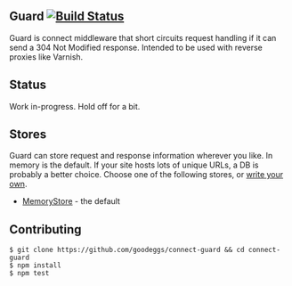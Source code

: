 Guard [![Build Status](https://travis-ci.org/goodeggs/connect-guard.png)](https://travis-ci.org/goodeggs/connect-guard)
------------

Guard is connect middleware that short circuits request handling if it can send a 304 Not Modified response.
Intended to be used with reverse proxies like Varnish.

Status
------------

Work in-progress. Hold off for a bit.

Stores
------
Guard can store request and response information wherever you like.  In memory is the default.  If your site hosts lots of unique URLs, a DB is probably a better choice.  Choose one of the following stores, or [write your own](docs/writing_a_store.md).

- [MemoryStore](src/memory_store.coffee) - the default

Contributing
-------------

```
$ git clone https://github.com/goodeggs/connect-guard && cd connect-guard
$ npm install
$ npm test
```

